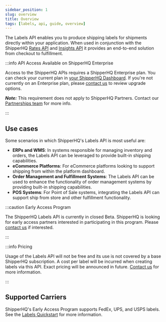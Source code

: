 ```yaml
---
sidebar_position: 1
slug: overview
title: Overview
tags: [labels, api, guide, overview]
---
```


The Labels API enables you to produce shipping labels for shipments directly within your application. When used in conjunction with the ShipperHQ [Rates API](rates/overview.md) and [Insights API](insights/overview.md) it provides an end-to-end solution from checkout to fulfillment.

:::info API Access Available on ShipperHQ Enterprise

Access to the ShipperHQ APIs requires a ShipperHQ Enterprise plan. You can check your current plan in [your ShipperHQ Dashboard](https://docs.shipperhq.com/subscription/#What_plan_am_I_on). If you're not currently on an Enterprise plan, please [contact us](https://shipperhq.com/contact) to review upgrade options.

***Note:*** This requirement does not apply to ShipperHQ Partners. Contact our [Partnerships team](https://shipperhq.com/contact) for more info.

:::

## Use cases

Some scenarios in which ShipperHQ's Labels API is most useful are:
- **ERPs and WMS**: In systems responsible for managing inventory and orders, the Labels API can be leveraged to provide built-in shipping capabilities.
- **eCommerce Platforms**: For eCommerce platforms looking to support shipping from within the platform dashboard.
- **Order Management and Fulfillment Systems**: The Labels API can be used to enhance the functionality of order management systems by providing built-in shipping capabilities.
- **POS Systems**: For Point of Sale systems, integrating the Labels API can support ship from store and other fulfillment functionality.

:::caution Early Access Program

The ShipperHQ Labels API is currently in closed Beta. ShipperHQ is looking for early access partners interested in participating in this program.
Please [contact us](/contact) if interested.

:::

:::info Pricing

Usage of the Labels API will not be free and its use is not covered by a base ShipperHQ subscription. A cost per label will be incurred when creating labels via this API. Exact pricing will be announced in future. [Contact us](/contact) for more information.

:::

## Supported Carriers

ShipperHQ's Early Access Program supports FedEx, UPS, and USPS labels. See the [Labels Quickstart](quickstart.md) for more information.
